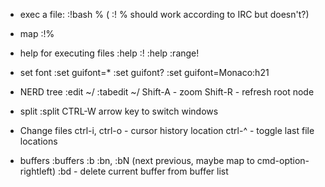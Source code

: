 * exec a file: :!bash %   ( :! % should work according to IRC but doesn't?)

* map <D-r> :!%<CR>

* help for executing files
        :help :!
        :help :range!

* set font
        :set guifont=*
        :set guifont?
        :set guifont=Monaco:h21

* NERD tree
        :edit ~/
        :tabedit ~/
        Shift-A - zoom
        Shift-R - refresh root node

* split
        :split
        CTRL-W arrow key to switch windows

* Change files
        ctrl-i, ctrl-o - cursor history location
        ctrl-^ - toggle last file locations
            
* buffers
        :buffers
        :b<n>
        :bn, :bN (next previous, maybe map to cmd-option-rightleft)
        :bd - delete current buffer from buffer list
